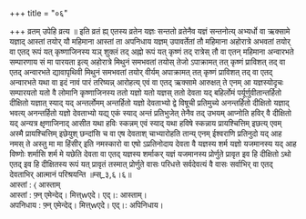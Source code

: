 +++
title = "०६"

+++
व्रतम् उपेहि व्रत्य ॥ इति व्रतं ह्य् एतस्य व्रतेन यज्ञः सन्ततो व्रतेनैव यज्ञं सन्तनोत्य् अभ्यर्धो वा ऋक्सामे यज्ञाद् आस्तां तयोर् यौ महिमाना आस्तां ता अपनिधाय यज्ञम् उपावर्तेतां तौ महिमाना अहोरात्रे अभवतां तयोर् वा एतद् रूपं यत् कृष्णाजिनस्य यञ् शुक्लं तद् अह्नो रूपं यत् कृष्णं तद् रात्रेस् तौ वा एतन् महिमाना अन्वारभते सम्पारणाय सं मा पारयता इत्य् अहोरात्रे मिथुनं समभवतां तयोस् तेजो ऽपाक्रामत् तत् कृष्णं प्राविशत् तद् वा एतद् अन्वारभते द्यावापृथिवी मिथुनं समभवतां तयोर् वीर्यम् अपाक्रामत् तत् कृष्णं प्राविशत् तद् वा एतद् अन्वारभते यथा वा इदं नावं पारं तरिष्यन्न् आरोहत्य् एवं वा एतद् ऋक्सामे आरुक्षत् ते एनम् आ यज्ञस्योदृचः सम्पारयतो यतो वै लोमानि कृष्णाजिनस्य ततो यज्ञो यतो यज्ञस् ततो देवता यद् बहिर्लोमं पर्यूर्णुवीतान्तर्हितो दीक्षितो यज्ञात् स्याद् यद् अन्तर्लोमम् अन्तर्हितो यज्ञो देवताभ्यो द्वे विषूची प्रतिमुच्ये अनन्तर्हितो दीक्षितो यज्ञाद् भवत्य् अनन्तर्हितो यज्ञो देवताभ्यो यद्य् एकं स्याद् अन्तं प्रतिभुजेत् तेनैव तद् उभयम् आप्नोति हविर् वै दीक्षितो यद् अन्यत्र क्षृणाजिनाद् आसीत यथा हविः स्कन्नम् एवं स्याद् यथा हविषे स्कन्नाय प्रायश्चित्तिम् इछत्य् एवम् अस्मै प्रायश्चित्तिम् इछेयुश् छन्दांसि च वा एष देवताश् चाभ्यारोहति तान्य् एनम् ईश्वराणि प्रतिनुदो यद् आह नमस् ते अस्तु मा मा हिंसीर् इति नमस्कारो वा एषो ऽप्रतिनोदाय देवता वै यज्ञस्य शर्म यज्ञो यजमानस्य यद् आह विष्णोः शर्मासि शर्म मे यछेति देवता वा एतद् यज्ञस्य शर्माकर् यज्ञं यजमानस्य प्रोर्णुते प्रावृत इव हि दीक्षितो ऽथो एतद् इव हि दीक्षितस्य रूपं यत् प्रावृतं तस्मात् प्रोर्णुते वासः परिधत्ते सर्वदेवत्यं वै वासः सर्वाभिर् वा एतद् देवताभिर् आत्मानं परिश्रयन्ति ॥म्स्_३,६।६॥  
आस्तां : ⟨ आस्ताम्  
आस्तां : फ़्न् एमेन्देद्। मित्त्wएदे। एद्।: आस्ताम्।  
अपनिधाय : फ़्न् एमेन्देद्। मित्त्wएदे। एद्।: अपिनिधाय।  
    
